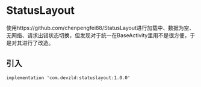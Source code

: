 # StatusLayout  
使用https://github.com/chenpengfei88/StatusLayout进行加载中、数据为空、无网络、请求出错状态切换，但发现对于统一在BaseActivity里用不是很方便，于是对其进行了改造。  
## 引入

```
implementation 'com.devzld:statuslayout:1.0.0'
```
